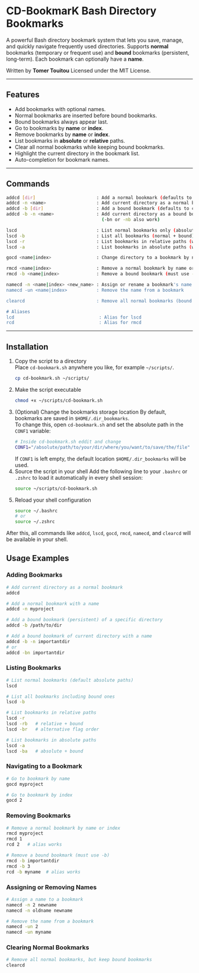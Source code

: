 # CD-BookmarK Bash Directory Bookmarks 

A powerful Bash directory bookmark system that lets you save, manage, and quickly navigate frequently used directories. Supports **normal** bookmarks (temporary or frequent use) and **bound** bookmarks (persistent, long-term). Each bookmark can optionally have a **name**.

Written by **Tomer Touitou** 
Licensed under the MIT License.

---

## Features

- Add bookmarks with optional names.
- Normal bookmarks are inserted before bound bookmarks.
- Bound bookmarks always appear last.
- Go to bookmarks by **name** or **index**.
- Remove bookmarks by **name** or **index**.
- List bookmarks in **absolute** or **relative** paths.
- Clear all normal bookmarks while keeping bound bookmarks.
- Highlight the current directory in the bookmark list.
- Auto-completion for bookmark names.

---
## Commands

```bash
addcd [dir]                       : Add a normal bookmark (defaults to current directory if no directory is specified)
addcd -n <name>                   : Add current directory as a normal bookmark with a name
addcd -b [dir]                    : Add a bound bookmark (defaults to current directory)
addcd -b -n <name>                : Add current directory as a bound bookmark with a name
                                    (-bn or -nb also work)

lscd                              : List normal bookmarks only (absolute paths by default)
lscd -b                           : List all bookmarks (normal + bound)
lscd -r                           : List bookmarks in relative paths (works with -b as -rb or -br)
lscd -a                           : List bookmarks in absolute paths (works with -b as -ba or -ab)

gocd <name|index>                 : Change directory to a bookmark by name or index

rmcd <name|index>                 : Remove a normal bookmark by name or index
rmcd -b <name|index>              : Remove a bound bookmark (must use -b)

namecd -n <name|index> <new_name> : Assign or rename a bookmark's name
namecd -un <name|index>           : Remove the name from a bookmark

clearcd                           : Remove all normal bookmarks (bound bookmarks remain)

# Aliases
lcd                                : Alias for lscd
rcd                                : Alias for rmcd
 ```
---

## Installation

1. Copy the script to a directory  
   Place `cd-bookmark.sh` anywhere you like, for example `~/scripts/`.
   ```bash
   cp cd-bookmark.sh ~/scripts/
   ```
2. Make the script executable
   ```bash
   chmod +x ~/scripts/cd-bookmark.sh
   ```
3. (Optional) Change the bookmarks storage location
   By default, bookmarks are saved in `$HOME/.dir_bookmarks`.  
   To change this, open `cd-bookmark.sh` and set the absolute path in the `CONF1` variable:
   ```bash
   # Inside cd-bookmark.sh eddit and change
   CONF1="/absolute/path/to/your/dir/where/you/want/to/save/the/file"
   ```
   If `CONF1` is left empty, the default location `$HOME/.dir_bookmarks` will be used.
4. Source the script in your shell 
   Add the following line to your `.bashrc` or `.zshrc` to load it automatically in every shell session:
   ```bash
   source ~/scripts/cd-bookmark.sh
   ```
5. Reload your shell configuration
   ```bash
   source ~/.bashrc
   # or
   source ~/.zshrc
   ```
After this, all commands like `addcd`, `lscd`, `gocd`, `rmcd`, `namecd`, and `clearcd` will be available in your shell.
## Usage Examples

### Adding Bookmarks

```bash
# Add current directory as a normal bookmark
addcd

# Add a normal bookmark with a name
addcd -n myproject

# Add a bound bookmark (persistent) of a specific directory
addcd -b /path/to/dir

# Add a bound bookmark of current directory with a name
addcd -b -n importantdir
# or
addcd -bn importantdir
```

### Listing Bookmarks

```bash
# List normal bookmarks (default absolute paths)
lscd

# List all bookmarks including bound ones
lscd -b

# List bookmarks in relative paths
lscd -r
lscd -rb   # relative + bound
lscd -br   # alternative flag order

# List bookmarks in absolute paths
lscd -a
lscd -ba   # absolute + bound
```

### Navigating to a Bookmark

```bash
# Go to bookmark by name
gocd myproject

# Go to bookmark by index
gocd 2
```

### Removing Bookmarks

```bash
# Remove a normal bookmark by name or index
rmcd myproject
rmcd 1
rcd 2   # alias works

# Remove a bound bookmark (must use -b)
rmcd -b importantdir
rmcd -b 3
rcd -b myname  # alias works
```

### Assigning or Removing Names

```bash
# Assign a name to a bookmark
namecd -n 2 newname
namecd -n oldname newname

# Remove the name from a bookmark
namecd -un 2
namecd -un myname
```

### Clearing Normal Bookmarks

```bash
# Remove all normal bookmarks, but keep bound bookmarks
clearcd
```




 
